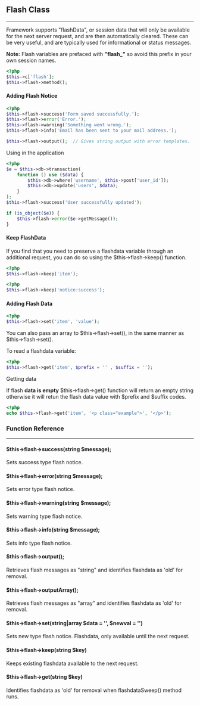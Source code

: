 
## Flash Class

------

Framework supports "flashData", or session data that will only be available for the next server request, and are then automatically cleared. These can be very useful, and are typically used for informational or status messages.

**Note:** Flash variables are prefaced with <b>"flash_"</b> so avoid this prefix in your own session names.

```php
<?php
$this->c['flash'];
$this->flash->method();
```

#### Adding Flash Notice

```php
<?php
$this->flash->success('Form saved successfully.');
$this->flash->error('Error.');
$this->flash->warning('Something went wrong.');
$this->flash->info('Email has been sent to your mail address.');

$this->flash->output();  // Gives string output with error templates.
```

Using in the application

```php
<?php
$e = $this->db->transaction(
    function () use ($data) {
        $this->db->where('username', $this->post['user_id']);
        $this->db->update('users', $data);
    }
);
$this->flash->success('User successfully updated');

if (is_object($e)) {
    $this->flash->error($e->getMessage());
}
```

#### Keep FlashData

If you find that you need to preserve a flashdata variable through an additional request, you can do so using the $this->flash->keep() function.

```php
<?php
$this->flash->keep('item');
```

```php
<?php
$this->flash->keep('notice:success');
```

#### Adding Flash Data

```php
<?php
$this->flash->set('item', 'value');
```
You can also pass an array to $this->flash->set(), in the same manner as $this->flash->set().

To read a flashdata variable:

```php
<?php
$this->flash->get('item', $prefix = '' , $suffix = '');

```
Getting data

If flash **data is empty** $this->flash->get() function will return an empty string otherwise it will retun the flash data value with $prefix and $suffix codes.

```php
<?php
echo $this->flash->get('item', '<p class="example">', '</p>');
```

### Function Reference

------

#### $this->flash->success(string $message);

Sets success type flash notice.

#### $this->flash->error(string $message);

Sets error type flash notice.

#### $this->flash->warning(string $message);

Sets warning type flash notice.

#### $this->flash->info(string $message);

Sets info type flash notice.

#### $this->flash->output();

Retrieves flash messages as "string" and identifies flashdata as 'old' for removal.

#### $this->flash->outputArray();

Retrieves flash messages as "array" and identifies flashdata as 'old' for removal.

#### $this->flash->set(string|array $data = '', $newval = '')

Sets new type flash notice. Flashdata, only available until the next request.

#### $this->flash->keep(string $key)

Keeps existing flashdata available to the next request.

#### $this->flash->get(string $key)

Identifies flashdata as 'old' for removal when flashdataSweep() method runs.